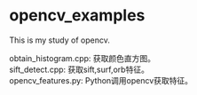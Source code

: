 # opencv_examples

This is my study of opencv. <br>

obtain_histogram.cpp: 获取颜色直方图。 <br>
sift_detect.cpp: 获取sift,surf,orb特征。 <br>
opencv_features.py: Python调用opencv获取特征。<br>
